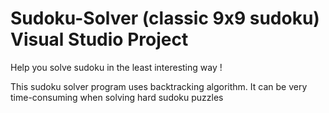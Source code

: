 # Sudoku-Solver (classic 9x9 sudoku) Visual Studio Project
Help you solve sudoku in the least interesting way !

This sudoku solver program uses backtracking algorithm.
It can be very time-consuming when solving hard sudoku puzzles

